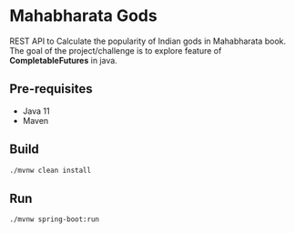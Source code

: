 # Mahabharata Gods

REST API to Calculate the popularity of Indian gods in Mahabharata book. 
The goal of the project/challenge is to explore feature of **CompletableFutures** in java.


## Pre-requisites

- Java 11
- Maven

## Build

```bash
./mvnw clean install
```

## Run

```bash
./mvnw spring-boot:run
```